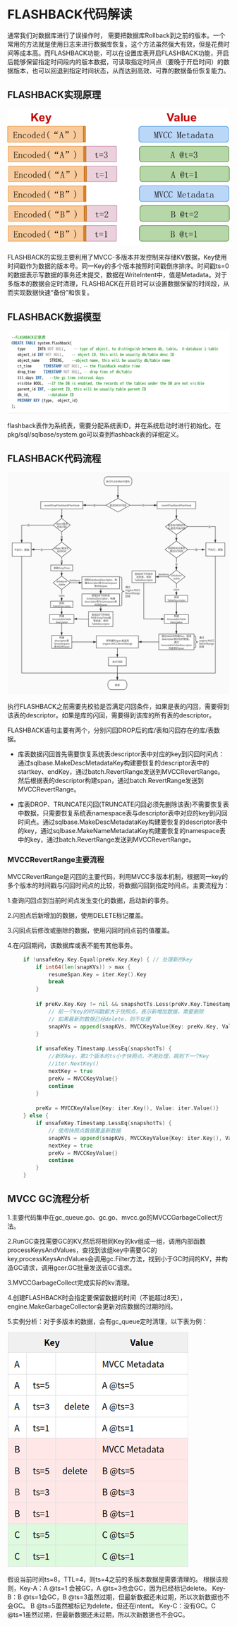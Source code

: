 # FLASHBACK代码解读

通常我们对数据库进行了误操作时， 需要把数据库Rollback到之前的版本。一个常用的方法就是使用日志来进行数据库恢复。这个方法虽然强大有效，但是花费时间等成本高。而FLASHBACK功能，可以在设置库表开启FLASHBACK功能，开启后能够保留指定时间段内的版本数据，可读取指定时间点（要晚于开启时间）的数据版本，也可以回退到指定时间状态，从而达到高效、可靠的数据备份恢复能力。

## FLASHBACK实现原理
![FLASHBACK实现原理](images/flashback/flashback-1.png)

FLASHBACK的实现主要利用了MVCC-多版本并发控制来存储KV数据，Key使用时间戳作为数据的版本号。同一Key的多个版本按照时间戳倒序排序。时间戳ts=0的数据表示写数据的事务还未提交，数据在WriteIntent中，值是Metadata。对于多版本的数据会定时清理，FLASHBACK在开启时可以设置数据保留的时间段，从而实现数据快速“备份”和恢复。

## FLASHBACK数据模型
![FLASHBACK数据模型](images/flashback/flashback-2.png)

flashback表作为系统表，需要分配系统表ID，并在系统启动时进行初始化。在pkg/sql/sqlbase/system.go可以查到flashback表的详细定义。

## FLASHBACK代码流程
![FLASHBACK代码流程](images/flashback/flashback-3.jpg)

执行FLASHBACK之前需要先校验是否满足闪回条件，如果是表的闪回，需要得到该表的descriptor。如果是库的闪回，需要得到该库的所有表的descriptor。

FLASHBACK语句主要有两个，分别闪回DROP后的库/表和闪回存在的库/表数据。

* 库表数据闪回首先需要恢复系统表descriptor表中对应的key到闪回时间点：通过sqlbase.MakeDescMetadataKey构建要恢复的descriptor表中的startkey、endKey，通过batch.RevertRange发送到MVCCRevertRange。然后根据表的descriptor构建span，通过batch.RevertRange发送到MVCCRevertRange。

* 库表DROP、TRUNCATE闪回(TRUNCATE闪回必须先删除该表)不需要恢复表中数据，只需要恢复系统表namespace表与descriptor表中对应的key到闪回时间点。通过sqlbase.MakeDescMetadataKey构建要恢复的descriptor表中的key，通过sqlbase.MakeNameMetadataKey构建要恢复的namespace表中的key，通过batch.RevertRange发送到MVCCRevertRange。

### MVCCRevertRange主要流程

MVCCRevertRange是闪回的主要代码，利用MVCC多版本机制，根据同一key的多个版本的时间戳与闪回时间点的比较，将数据闪回到指定时间点。主要流程为：

1.查询闪回点到当前时间点发生变化的数据，启动新的事务。

2.闪回点后新增加的数据，使用DELETE标记覆盖。

3.闪回点后修改或删除的数据，使用闪回时间点前的值覆盖。

4.在闪回期间，该数据库或表不能有其他事务。

   ``` go
		if !unsafeKey.Key.Equal(preKv.Key.Key) { // 处理新的key
			if int64(len(snapKVs)) > max {
				resumeSpan.Key = iter.Key().Key
				break
			}

			if preKv.Key.Key != nil && snapshotTs.Less(preKv.Key.Timestamp) && len(preKv.Value) != 0 {
				// 前一个key的时间戳都大于快照点，表示新增加数据，需要删除
				// 如果最新的数据已经delete，则不处理
				snapKVs = append(snapKVs, MVCCKeyValue{Key: preKv.Key, Value: nil})
			}

			if unsafeKey.Timestamp.LessEq(snapshotTs) {
				//新的key，第1个版本的ts小于快照点，不用处理，跳到下一个Key
				//iter.NextKey()
				nextKey = true
				preKv = MVCCKeyValue{}
				continue
			}

			preKv = MVCCKeyValue{Key: iter.Key(), Value: iter.Value()}
		} else {
			if unsafeKey.Timestamp.LessEq(snapshotTs) {
				// 使用快照点数据覆盖新数据
				snapKVs = append(snapKVs, MVCCKeyValue{Key: iter.Key(), Value: iter.Value()})
				nextKey = true
				preKv = MVCCKeyValue{}
				continue
			}
		}
   ```

## MVCC GC流程分析

1.主要代码集中在gc_queue.go、gc.go、mvcc.go的MVCCGarbageCollect方法。

2.RunGC查找需要GC的KV,然后将相同Key的kv组成一组，调用内部函数processKeysAndValues，查找到该组key中需要GC的key,processKeysAndValues会调用gc.Filter方法，找到小于GC时间的KV，并构造GC请求，调用gcer.GC批量发送该GC请求。

3.MVCCGarbageCollect完成实际的kv清理。

4.创建FLASHBACK时会指定要保留数据的时间（不能超过8天），engine.MakeGarbageCollector会更新对应数据的过期时间。

5.实例分析：对于多版本的数据，会有gc_queue定时清理，以下表为例：

![MVCC GC流程分析](images/flashback/flashback-4.png)

 假设当前时间ts=8，TTL=4，则ts=4之前的多版本数据是需要清理的。
 根据该规则，Key-A：A @ts=1 会被GC，A @ts=3也会GC，因为已经标记delete。
 Key-B：B @ts=1会GC，B @ts=3虽然过期，但最新数据还未过期，所以次新数据也不会GC。 B @ts=5虽然被标记为delete，但还在intent。
 Key-C：没有GC。C @ts=1虽然过期，但最新数据还未过期，所以次新数据也不会GC。
 
 